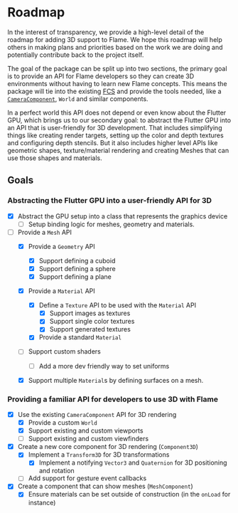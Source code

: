 # Roadmap

In the interest of transparency, we provide a high-level detail of the roadmap for adding 3D 
support to Flame. We hope this roadmap will help others in making plans and priorities based on the
work we are doing and potentially contribute back to the project itself.

The goal of the package can be split up into two sections, the primary goal is to provide an API for
Flame developers so they can create 3D environments without having to learn new Flame concepts. This
means the package will tie into the existing [FCS](https://docs.flame-engine.org/latest/flame/components.html#component)
and provide the tools needed, like a [`CameraComponent`](https://docs.flame-engine.org/latest/flame/camera_component.html), 
`World` and similar components. 

In a perfect world this API does not depend or even know about the Flutter GPU, which brings us 
to our secondary goal: to abstract the Flutter GPU into an API that is user-friendly for 3D 
development. That includes simplifying things like creating render targets, setting up the color 
and depth textures and configuring depth stencils. But it also includes higher level APIs like 
geometric shapes, texture/material rendering and creating Meshes that can use those shapes and 
materials.

## Goals

### Abstracting the Flutter GPU into a user-friendly API for 3D

- [x] Abstract the GPU setup into a class that represents the graphics device
  - [ ] Setup binding logic for meshes, geometry and materials.
- [ ] Provide a `Mesh` API
  - [x] Provide a `Geometry` API
    - [x] Support defining a cuboid
    - [x] Support defining a sphere
    - [x] Support defining a plane
  - [x] Provide a `Material` API
    - [x] Define a `Texture` API to be used with the `Material` API
      - [x] Support images as textures
      - [x] Support single color textures
      - [x] Support generated textures
    - [x] Provide a standard `Material`
  - [ ] Support custom shaders
    - [ ] Add a more dev friendly way to set uniforms
  - [x] Support multiple `Material`s by defining surfaces on a mesh.


### Providing a familiar API for developers to use 3D with Flame

- [x] Use the existing `CameraComponent` API for 3D rendering
  - [x] Provide a custom `World`
  - [x] Support existing and custom viewports
  - [ ] Support existing and custom viewfinders
- [x] Create a new core component for 3D rendering (`Component3D`)
  - [x] Implement a `Transform3D` for 3D transformations
    - [x] Implement a notifying `Vector3` and `Quaternion` for 3D positioning and rotation
  - [ ] Add support for gesture event callbacks
- [x] Create a component that can show meshes (`MeshComponent`)
  - [x] Ensure materials can be set outside of construction (in the `onLoad` for instance)